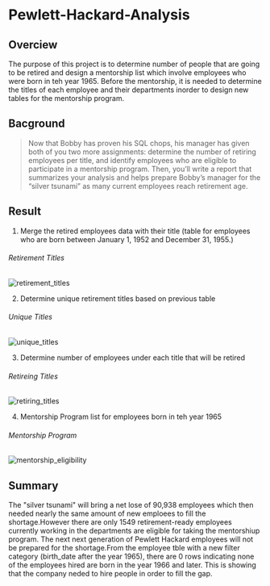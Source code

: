 # Pewlett-Hackard-Analysis
## Overciew
The purpose of this project is to determine number of people that are going to be retired and design a mentorship list which involve employees who were born in teh year 1965. Before the mentorship, it is needed to determine the titles of each employee and their departments inorder to design new tables for the mentorship program.

## Bacground
>Now that Bobby has proven his SQL chops, his manager has given both of you two more assignments: determine the number of retiring employees per title, and identify employees who are eligible to participate in a mentorship program. Then, you’ll write a report that summarizes your analysis and helps prepare Bobby’s manager for the “silver tsunami” as many current employees reach retirement age.

## Result
1. Merge the retired employees data with their title (table for employees who are born between January 1, 1952 and December 31, 1955.)
  ###### Retirement Titles
  ![retirement_titles](https://github.com/WilliamBHW/Pewlett_Hackard_Analysis/blob/main/Resources/retirement%20titles.png)

2. Determine unique retirement titles based on previous table
  ###### Unique Titles
  ![unique_titles](https://github.com/WilliamBHW/Pewlett_Hackard_Analysis/blob/main/Resources/unique%20titles.png)

3. Determine number of employees under each title that will be retired
  ###### Retireing Titles
  ![retiring_titles](https://github.com/WilliamBHW/Pewlett_Hackard_Analysis/blob/main/Resources/retireing%20titles.png)

4. Mentorship Program list for employees born in teh year 1965
  ###### Mentorship Program
  ![mentorship_eligibility](https://github.com/WilliamBHW/Pewlett_Hackard_Analysis/blob/main/Resources/Mentorship.png)

## Summary
The "silver tsunami" will bring a net lose of 90,938 employees which then needed nearly the same amount of new emploees to fill the shortage.However there are only 1549 retirement-ready employees currently working in the departments are eligible for taking the mentorshiup program. The next next generation of Pewlett Hackard employees will not be prepared for the shortage.From the employee tble with a new filter category (birth_date after the year 1965), there are 0 rows indicating none of the employees hired are born in the year 1966 and later. This is showing that the company neded to hire people in order to fill the gap.
